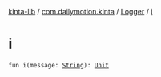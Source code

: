 [kinta-lib](../../index.md) / [com.dailymotion.kinta](../index.md) / [Logger](index.md) / [i](./i.md)

# i

`fun i(message: `[`String`](https://kotlinlang.org/api/latest/jvm/stdlib/kotlin/-string/index.html)`): `[`Unit`](https://kotlinlang.org/api/latest/jvm/stdlib/kotlin/-unit/index.html)